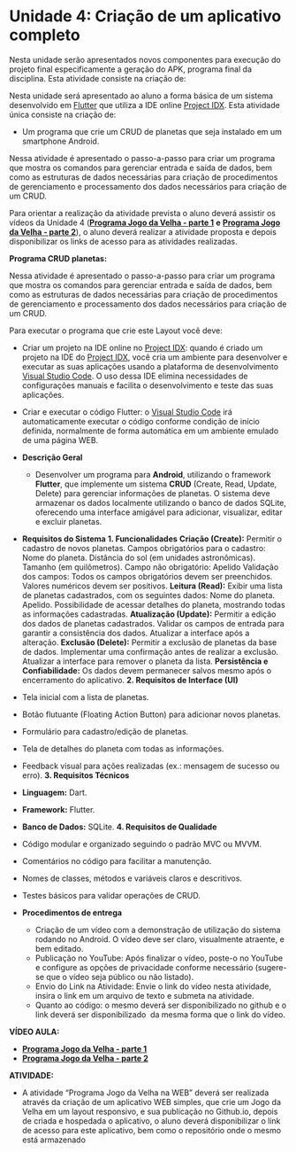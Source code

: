 # Unidade 4:  Criação de um aplicativo completo

Nesta unidade serão apresentados novos componentes para execução do projeto final especificamente a geração do APK, programa final da disciplina. Esta atividade consiste na criação de:

Nesta unidade  será apresentado ao aluno a forma básica de um sistema desenvolvido em [Flutter](https://flutter.dev/)  que utiliza a IDE online [Project IDX](https://idx.dev/). Esta atividade única consiste na criação de:

- Um programa que crie um CRUD de planetas que seja instalado em um smartphone Android.  

Nessa atividade é apresentado o passo-a-passo para criar um programa que mostra os comandos para gerenciar entrada e saída de dados, bem como as estruturas de dados necessárias para criação de procedimentos de gerenciamento e processamento dos dados necessários para criação de um CRUD.

Para orientar a realização da atividade prevista o aluno deverá assistir os vídeos da Unidade 4 ([**Programa Jogo da Velha - parte 1**](https://youtu.be/Z9QFE3-Wt9c) **e** [**Programa Jogo da Velha - parte 2**](https://youtu.be/v0ZP6CbRaZA)), o aluno deverá realizar a atividade proposta e depois disponibilizar os links de acesso para as atividades realizadas.

**Programa CRUD planetas:**

Nessa atividade é apresentado o passo-a-passo para criar um programa que mostra os comandos para gerenciar entrada e saída de dados, bem como as estruturas de dados necessárias para criação de procedimentos de gerenciamento e processamento dos dados necessários para criação de um CRUD.

Para executar o programa que crie este Layout você deve:

- Criar um projeto na IDE online no [Project IDX](https://idx.dev/): quando é criado um projeto na IDE do [Project IDX](https://idx.dev/), você cria um ambiente para desenvolver e executar as suas aplicações usando a plataforma de desenvolvimento [Visual Studio Code](https://code.visualstudio.com/). O uso dessa IDE elimina necessidades de configurações manuais e facilita o desenvolvimento e teste das suas aplicações.
- Criar e executar o código Flutter: o [Visual Studio Code](https://code.visualstudio.com/) irá automaticamente executar o código conforme condição de início definida, normalmente de forma automática em um ambiente emulado de uma página WEB.


- **Descrição Geral**
  - Desenvolver um programa para **Android**, utilizando o framework **Flutter**, que implemente um sistema **CRUD** (Create, Read, Update, Delete) para gerenciar informações de planetas. O sistema deve armazenar os dados localmente utilizando o banco de dados SQLite, oferecendo uma interface amigável para adicionar, visualizar, editar e excluir planetas.
- **Requisitos do Sistema**
**1. Funcionalidades**
 **Criação (Create):**
    Permitir o cadastro de novos planetas.
    Campos obrigatórios para o cadastro:
       Nome do planeta.
       Distância do sol (em unidades astronômicas).
       Tamanho (em quilômetros).
    Campo não obrigatório:
       Apelido
    Validação dos campos:
       Todos os campos obrigatórios devem ser preenchidos.
       Valores numéricos devem ser positivos.
 **Leitura (Read):**
    Exibir uma lista de planetas cadastrados, com os seguintes dados:
       Nome do planeta.
       Apelido.
    Possibilidade de acessar detalhes do planeta, mostrando todas as informações cadastradas.
 **Atualização (Update):**
    Permitir a edição dos dados de planetas cadastrados.
    Validar os campos de entrada para garantir a consistência dos dados.
    Atualizar a interface após a alteração.
 **Exclusão (Delete):**
    Permitir a exclusão de planetas da base de dados.
    Implementar uma confirmação antes de realizar a exclusão.
    Atualizar a interface para remover o planeta da lista.
 **Persistência e Confiabilidade:**
   Os dados devem permanecer salvos mesmo após o encerramento do aplicativo.
**2. Requisitos de Interface (UI)**
- Tela inicial com a lista de planetas.
- Botão flutuante (Floating Action Button) para adicionar novos planetas.
- Formulário para cadastro/edição de planetas.
- Tela de detalhes do planeta com todas as informações.
- Feedback visual para ações realizadas (ex.: mensagem de sucesso ou erro).
**3. Requisitos Técnicos**
- **Linguagem:** Dart.
- **Framework:** Flutter.
- **Banco de Dados:** SQLite.
**4. Requisitos de Qualidade**
- Código modular e organizado seguindo o padrão MVC ou MVVM.
- Comentários no código para facilitar a manutenção.
- Nomes de classes, métodos e variáveis claros e descritivos.
- Testes básicos para validar operações de CRUD.
- **Procedimentos de entrega**
  - Criação de um vídeo com a demonstração de utilização do sistema rodando no Android. O vídeo deve ser claro, visualmente atraente, e bem editado.
  - Publicação no YouTube: Após finalizar o vídeo, poste-o no YouTube e configure as opções de privacidade conforme necessário (sugere-se que o vídeo seja público ou não listado).
  - Envio do Link na Atividade: Envie o link do vídeo nesta atividade, insira o link em um arquivo de texto e submeta na atividade.
  - Quanto ao código: o mesmo deverá ser disponibilizado no github e o link deverá ser disponibilizado  da mesma forma que o link do vídeo.





**VÍDEO AULA:**

- [**Programa Jogo da Velha - parte 1**](https://youtu.be/8reoHDXUHxk)
- [**Programa Jogo da Velha - parte 2**](https://youtu.be/Z9QFE3-Wt9c)

**ATIVIDADE:**

- A atividade “Programa Jogo da Velha na WEB” deverá ser realizada através da criação de um aplicativo WEB simples, que crie um Jogo da Velha em um layout responsivo, e sua publicação no Github.io, depois de criada e hospedada o aplicativo, o aluno deverá disponibilizar o link de acesso para este aplicativo, bem como o repositório onde o mesmo está armazenado


